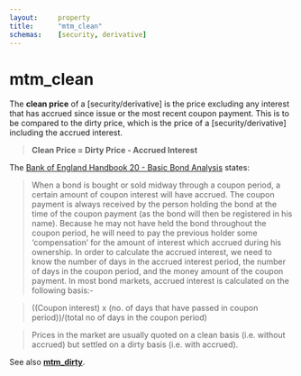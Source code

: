 ```yaml
---
layout:		property
title:		"mtm_clean"
schemas:	[security, derivative]
---
```


# mtm_clean
The **clean price** of a [security/derivative] is the price excluding any interest that has accrued since issue or the most recent coupon payment. This is to be compared to the dirty price, which is the price of a [security/derivative] including the accrued interest.

> **Clean Price = Dirty Price - Accrued Interest**

The [Bank of England Handbook 20 - Basic Bond Analysis][boe] states:

> When a bond is bought or sold midway through a coupon period, a certain amount of coupon interest will have accrued. The coupon payment is always received by the person holding the bond at the time of the coupon payment (as the bond will then be registered in his name). Because he may not have held the bond throughout the coupon period, he will need to pay the previous holder some ‘compensation’ for the amount of interest which accrued during his ownership. In order to calculate the accrued interest, we need to know the number of days in the accrued interest period, the number of days in the coupon period, and the money amount of the coupon
payment. In most bond markets, accrued interest is calculated on the following basis:-

> ((Coupon interest) x (no. of days that have passed in coupon period))/(total no of days in the coupon period)

> Prices in the market are usually quoted on a clean basis (i.e. without accrued) but settled on a dirty basis (i.e. with accrued).

[boe]: http://www.bankofengland.co.uk/education/Documents/ccbs/handbooks/pdf/ccbshb20.pdf

See also [**mtm_dirty**](https://github.com/SuadeLabs/fire/blob/master/documentation/mtm_dirty.md).
